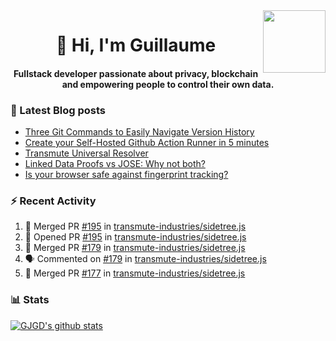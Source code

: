 <img align='right' src='https://user-images.githubusercontent.com/5713670/87202985-820dcb80-c2b6-11ea-9f56-7ec461c497c3.gif' width='100"'>

<h1 align="center">👋 Hi, I'm Guillaume</h1>
<h4 align="center">Fullstack developer passionate about privacy, blockchain and empowering people to control their own data.

### 📝 Latest Blog posts

<!-- BLOG-POST-LIST:START -->
- [Three Git Commands to Easily Navigate Version History](https://gjgd.medium.com/three-git-commands-to-easily-navigate-version-history-95998c391353?source=rss-35e0d58bf235------2)
- [Create your Self-Hosted Github Action Runner in 5 minutes](https://gjgd.medium.com/create-your-self-hosted-github-action-runner-in-5-minutes-a9eff615edc4?source=rss-35e0d58bf235------2)
- [Transmute Universal Resolver](https://medium.com/transmute-techtalk/transmute-universal-resolver-b6c8509858f?source=rss-35e0d58bf235------2)
- [Linked Data Proofs vs JOSE: Why not both?](https://medium.com/transmute-techtalk/linked-data-proofs-vs-jose-why-not-both-1594393418cc?source=rss-35e0d58bf235------2)
- [Is your browser safe against fingerprint tracking?](https://gjgd.medium.com/is-your-browser-safe-against-fingerprint-tracking-6126952b805b?source=rss-35e0d58bf235------2)
<!-- BLOG-POST-LIST:END -->

### :zap: Recent Activity

<!--START_SECTION:activity-->
1. 🎉 Merged PR [#195](https://github.com/transmute-industries/sidetree.js/pull/195) in [transmute-industries/sidetree.js](https://github.com/transmute-industries/sidetree.js)
2. 💪 Opened PR [#195](https://github.com/transmute-industries/sidetree.js/pull/195) in [transmute-industries/sidetree.js](https://github.com/transmute-industries/sidetree.js)
3. 🎉 Merged PR [#179](https://github.com/transmute-industries/sidetree.js/pull/179) in [transmute-industries/sidetree.js](https://github.com/transmute-industries/sidetree.js)
4. 🗣 Commented on [#179](https://github.com/transmute-industries/sidetree.js/issues/179) in [transmute-industries/sidetree.js](https://github.com/transmute-industries/sidetree.js)
5. 🎉 Merged PR [#177](https://github.com/transmute-industries/sidetree.js/pull/177) in [transmute-industries/sidetree.js](https://github.com/transmute-industries/sidetree.js)
<!--END_SECTION:activity-->

### 📊 Stats

[![GJGD's github stats](https://github-readme-stats.vercel.app/api?username=gjgd&count_private=true&show_icons=true&custom_title=My%20Github%20Stats)](https://github.com/anuraghazra/github-readme-stats)
